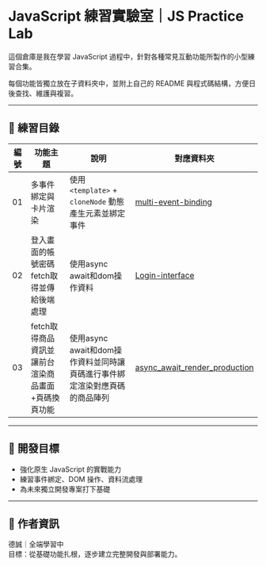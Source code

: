 # JavaScript 練習實驗室｜JS Practice Lab

這個倉庫是我在學習 JavaScript 過程中，針對各種常見互動功能所製作的小型練習合集。

每個功能皆獨立放在子資料夾中，並附上自己的 README 與程式碼結構，方便日後查找、維護與複習。

---

## 📁 練習目錄

| 編號 | 功能主題 | 說明 | 對應資料夾 |
|------|----------|------|-------------|
| 01 | 多事件綁定與卡片渲染 | 使用 `<template>` + `cloneNode` 動態產生元素並綁定事件 | [multi-event-binding](./js_bootstrap_practice-lab/multi-event-binding) |
| 02 | 登入畫面的帳號密碼fetch取得並傳給後端處理 | 使用async await和dom操作資料  | [Login-interface](./js_bootstrap_practice-lab/Login-interface) |
| 03 | fetch取得商品資訊並讓前台渲染商品畫面+頁碼換頁功能 | 使用async await和dom操作資料並同時讓頁碼進行事件綁定渲染對應頁碼的商品陣列  | [async_await_render_production](./js_bootstrap_practice-lab/async_await_render_production) |
---

## 🧠 開發目標

- 強化原生 JavaScript 的實戰能力
- 練習事件綁定、DOM 操作、資料流處理
- 為未來獨立開發專案打下基礎

---

## 📌 作者資訊

德誠｜全端學習中  
目標：從基礎功能扎根，逐步建立完整開發與部署能力。

